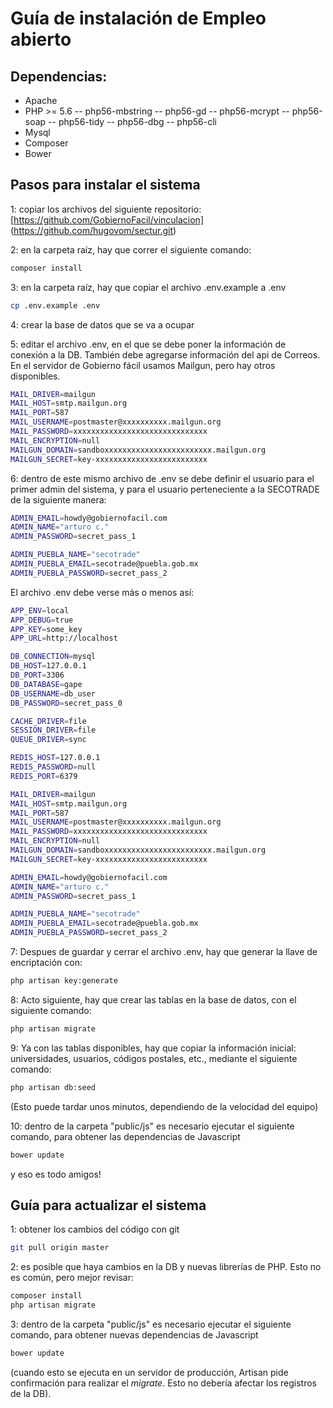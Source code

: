 # Guía de instalación de Empleo abierto

## Dependencias:
* Apache
* PHP >= 5.6
-- php56-mbstring
-- php56-gd
-- php56-mcrypt
-- php56-soap
-- php56-tidy
-- php56-dbg
-- php56-cli
* Mysql
* Composer
* Bower


## Pasos para instalar el sistema
1: copiar los archivos del siguiente repositorio:
[https://github.com/GobiernoFacil/vinculacion] (https://github.com/hugovom/sectur.git)

2: en la carpeta raíz, hay que correr el siguiente comando:
```bash
composer install
```

3: en la carpeta raíz, hay que copiar el archivo .env.example a .env
```bash
cp .env.example .env
```

4: crear la base de datos que se va a ocupar

5: editar el archivo .env, en el que se debe poner la información de conexión a la DB. También debe agregarse información del api de Correos. En el servidor de Gobierno fácil usamos Mailgun, pero hay otros disponibles.
```bash
MAIL_DRIVER=mailgun
MAIL_HOST=smtp.mailgun.org
MAIL_PORT=587
MAIL_USERNAME=postmaster@xxxxxxxxxx.mailgun.org
MAIL_PASSWORD=xxxxxxxxxxxxxxxxxxxxxxxxxxxxxx
MAIL_ENCRYPTION=null
MAILGUN_DOMAIN=sandboxxxxxxxxxxxxxxxxxxxxxxxx.mailgun.org
MAILGUN_SECRET=key-xxxxxxxxxxxxxxxxxxxxxxxxx
```

6: dentro de este mismo archivo de .env se debe definir el usuario para el primer admin del sistema, y para el usuario perteneciente a la SECOTRADE de la siguiente manera:
```bash
ADMIN_EMAIL=howdy@gobiernofacil.com
ADMIN_NAME="arturo c."
ADMIN_PASSWORD=secret_pass_1

ADMIN_PUEBLA_NAME="secotrade"
ADMIN_PUEBLA_EMAIL=secotrade@puebla.gob.mx
ADMIN_PUEBLA_PASSWORD=secret_pass_2
```

El archivo .env debe verse más o menos así:
```bash
APP_ENV=local
APP_DEBUG=true
APP_KEY=some_key
APP_URL=http://localhost

DB_CONNECTION=mysql
DB_HOST=127.0.0.1
DB_PORT=3306
DB_DATABASE=gape
DB_USERNAME=db_user
DB_PASSWORD=secret_pass_0

CACHE_DRIVER=file
SESSION_DRIVER=file
QUEUE_DRIVER=sync

REDIS_HOST=127.0.0.1
REDIS_PASSWORD=null
REDIS_PORT=6379

MAIL_DRIVER=mailgun
MAIL_HOST=smtp.mailgun.org
MAIL_PORT=587
MAIL_USERNAME=postmaster@xxxxxxxxxx.mailgun.org
MAIL_PASSWORD=xxxxxxxxxxxxxxxxxxxxxxxxxxxxxx
MAIL_ENCRYPTION=null
MAILGUN_DOMAIN=sandboxxxxxxxxxxxxxxxxxxxxxxxx.mailgun.org
MAILGUN_SECRET=key-xxxxxxxxxxxxxxxxxxxxxxxxx

ADMIN_EMAIL=howdy@gobiernofacil.com
ADMIN_NAME="arturo c."
ADMIN_PASSWORD=secret_pass_1

ADMIN_PUEBLA_NAME="secotrade"
ADMIN_PUEBLA_EMAIL=secotrade@puebla.gob.mx
ADMIN_PUEBLA_PASSWORD=secret_pass_2
```

7: Despues de guardar y cerrar el archivo .env, hay que generar la llave de encriptación con:
```bash
php artisan key:generate
```

8: Acto siguiente, hay que crear las tablas en la base de datos, con el siguiente comando:
```bash
php artisan migrate
```

9: Ya con las tablas disponibles, hay que copiar la información inicial: universidades, usuarios, códigos postales, etc., mediante el siguiente comando:
```bash
php artisan db:seed
```
(Esto puede tardar unos minutos, dependiendo de la velocidad del equipo)

10: dentro de la carpeta  "public/js"  es necesario  ejecutar  el siguiente comando,  para  obtener las dependencias de Javascript
```bash
bower update
```

y eso es todo amigos!

## Guía para actualizar el sistema
1: obtener los cambios del código con git
```bash
git pull origin master
```

2: es posible que haya cambios en la DB y nuevas librerías de PHP. Esto no es común, pero mejor revisar:
```bash
composer install
php artisan migrate
```

3: dentro de la carpeta  "public/js"  es necesario  ejecutar  el siguiente comando,  para  obtener nuevas dependencias de Javascript
```bash
bower update
```

(cuando esto se ejecuta en un servidor de producción, Artisan pide confirmación para realizar el _migrate_. Esto no debería afectar los registros de la DB).
